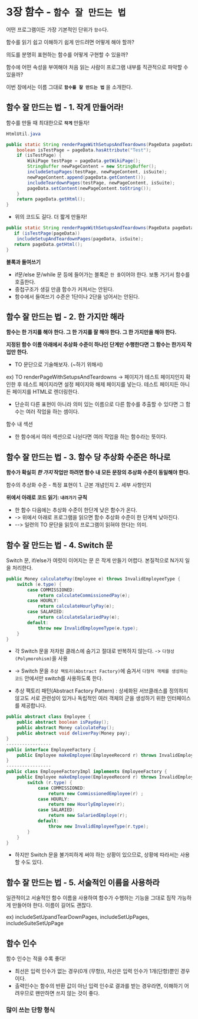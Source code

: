 # 3장 함수 - `함수 잘 만드는 법`

어떤 프로그램이든 가장 기본적인 단위가 `함수`다.

함수를 읽기 쉽고 이해하기 쉽게 만드려면 어떻게 해야 할까? 

의도를 분명히 표현하는 함수를 어떻게 구현할 수 있을까?

함수에 어떤 속성을 부여해야 처음 읽는 사람이 프로그램 내부를 직관적으로 파악할 수 있을까?

이번 장에서는 이름 그대로 **`함수를 잘 만드는 법`** 을 소개한다.

## 함수 잘 만드는 법 - 1. 작게 만들어라!

함수를 만들 때 최대한으로 **`작게`** 만들자!

```java
HtmlUtil.java

public static String renderPageWithSetupsAndTeardowns(PageData pageData, boolean isSuite) throws Exception {
	boolean isTestPage = pageData.hasAttribute("Test"); 
	if (isTestPage) {
		WikiPage testPage = pageData.getWikiPage(); 
		StringBuffer newPageContent = new StringBuffer(); 
		includeSetupPages(testPage, newPageContent, isSuite); 
		newPageContent.append(pageData.getContent()); 
		includeTeardownPages(testPage, newPageContent, isSuite); 
		pageData.setContent(newPageContent.toString());
	}
	return pageData.getHtml(); 
} 
```

* 위의 코드도 길다. 더 짧게 만들자!

```java
public static String renderPageWithSetupsAndTeardowns(PageData pageData, boolean isSuite) throws Exception { 
   if (isTestPage(pageData)) 
   	includeSetupAndTeardownPages(pageData, isSuite); 
   return pageData.getHtml();
}
```

**블록과 들여쓰기**

* if문/else 문/while 문 등에 들어가는 블록은 `한 줄`이어야 한다. 보통 거기서 함수를 호출한다.
* 중첩구조가 생길 만큼 함수가 커져서는 안된다.
* 함수에서 들여쓰기 수준은 1단이나 2단을 넘어서는 안된다.



## 함수  잘 만드는 법 - 2. 한 가지만 해라


**함수는 한 가지를 해야 한다. 그 한 가지를 잘 해야 한다. 그 한 가지만을 해야 한다.**

**지정된 함수 이름 아래에서 추상화 수준이 하나인 단계만 수행한다면 그 함수는 한가지 작업만 한다.**

* TO 문단으로 기술해보자. (~하기 위해서)

ex) TO renderPageWithSetupsAndTeardowns -> 페이지가 테스트 페이지인지 확인한 후 테스트 페이지라면 설정 페이지와 해제 페이지를 넣는다. 테스트 페이지든 아니든 페이지를 HTML로 렌더링한다.

* 단순히 다른 표현이 아니라 의미 있는 이름으로 다른 함수를 추출할 수 있다면 그 함수는 여러 작업을 하는 셈이다.

함수 내 섹션

* 한 함수에서 여러 섹션으로 나뉜다면 여러 작업을 하는 함수라는 뜻이다.


## 함수 잘 만드는 법 - 3. 함수 당 추상화 수준은 하나로

**함수가 확실히 *한 가지* 작업만 하려면 함수 내 모든 문장의 추상화 수준이 동일해야 한다.**

함수의 추상화 수준 - 특정 표현이 1. 근본 개념인지 2. 세부 사항인지

**위에서 아래로 코드 읽기: `내려가기` 규칙**

* 한 함수 다음에는 추상화 수준이 한단계 낮은 함수가 온다.
* -> 위에서 아래로 프로그램을 읽으면 함수 추상화 수준이 한 단계씩 낮아진다.
* --> 일련의 TO 문단을 읽듯이 프로그램이 읽혀야 한다는 의미.

## 함수 잘 만드는 법 - 4. Switch 문

Switch 문, if/else가 여럿이 이어지는 문 은 작게 만들기 어렵다. 본질적으로 N가지 일을 처리한다.

```java
public Money calculatePay(Employee e) throws InvalidEmployeeType {
    switch (e.type) { 
		case COMMISSIONED:
			return calculateCommissionedPay(e); 
		case HOURLY:
			return calculateHourlyPay(e); 
		case SALARIED:
			return calculateSalariedPay(e); 
		default:
			throw new InvalidEmployeeType(e.type); 
	}
}
```

* 각 Switch 문을 저차원 클래스에 숨기고 절대로 반복하지 않는다. -> `다형성(Polymorohism)`을 사용
* -> Switch 문을 `추상 팩토리(Abstract Factory)`에 숨겨서 `다형적 객체를 생성하는 코드` 안에서만 switch를 사용하도록 한다.

* 추상 팩토리 패턴(Abstract Factory Pattern) : 상세화된 서브클래스를 정의하지 않고도 서로 관련성이 있거나 독립적인 여러 객체의 군을 생성하기 위한 인터페이스를 제공합니다.

```java
public abstract class Employee {
	public abstract boolean isPayday();
	public abstract Money calculatePay();
	public abstract void deliverPay(Money pay);
}
-----------------
public interface EmployeeFactory {
	public Employee makeEmployee(EmployeeRecord r) throws InvalidEmployeeType; 
}
-----------------
public class EmployeeFactoryImpl implements EmployeeFactory {
	public Employee makeEmployee(EmployeeRecord r) throws InvalidEmployeeType {
		switch (r.type) {
			case COMMISSIONED:
				return new CommissionedEmployee(r) ;
			case HOURLY:
				return new HourlyEmployee(r);
			case SALARIED:
				return new SalariedEmploye(r);
			default:
				throw new InvalidEmployeeType(r.type);
		} 
	}
}
```

* 하지만 Switch 문을 불가피하게 써야 하는 상황이 있으므로, 상황에 따라서는 사용할 수도 있다.

## 함수 잘 만드는 법 - 5. 서술적인 이름을 사용하라

일관적이고 서술적인 함수 이름을 사용하여 함수가 수행하는 기능을 그대로 짐작 가능하게 만들어야 한다. 이름이 길어도 괜찮다.

ex) includeSetUpandTearDownPages, includeSetUpPages, includeSuiteSetUpPage

## 함수 인수

함수 인수는 적을 수록 좋다!

* 최선은 입력 인수가 없는 경우(0개 (무항)), 차선은 입력 인수가 1개(단항)뿐인 경우이다.
* 출력인수는 함수의 반환 값이 아닌 입력 인수로 결과를 받는 경우라면, 이해하기 어려우므로 왠만하면 쓰지 않는 것이 좋다.

### 많이 쓰는 단항 형식



